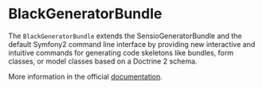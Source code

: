 BlackGeneratorBundle
=====================

The `BlackGeneratorBundle` extends the SensioGeneratorBundle and the default Symfony2 command line
interface by providing new interactive and intuitive commands for generating
code skeletons like bundles, form classes, or model classes based on a
Doctrine 2 schema.

More information in the official
[documentation](http://symfony.com/doc/current/bundles/BlackGeneratorBundle/index.html).
